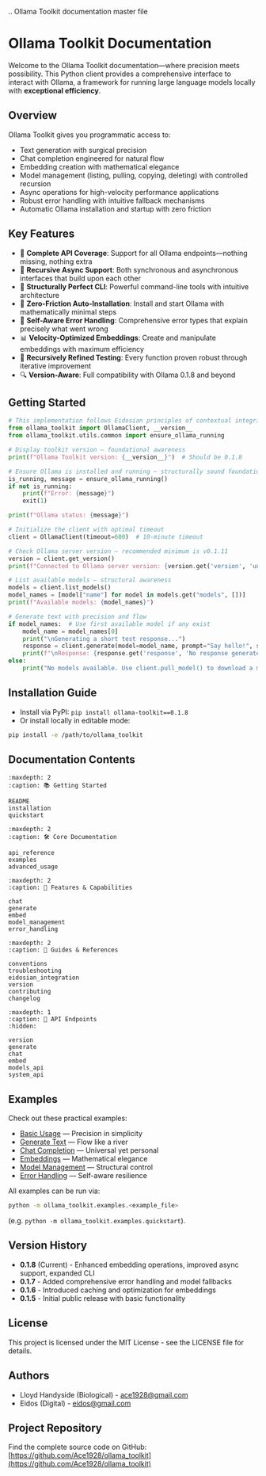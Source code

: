.. Ollama Toolkit documentation master file

# Ollama Toolkit Documentation

Welcome to the Ollama Toolkit documentation—where precision meets possibility. This Python client provides a comprehensive interface to interact with Ollama, a framework for running large language models locally with **exceptional efficiency**.

## Overview

Ollama Toolkit gives you programmatic access to:

- Text generation with surgical precision
- Chat completion engineered for natural flow
- Embedding creation with mathematical elegance
- Model management (listing, pulling, copying, deleting) with controlled recursion
- Async operations for high-velocity performance applications
- Robust error handling with intuitive fallback mechanisms
- Automatic Ollama installation and startup with zero friction

## Key Features

- 🚀 **Complete API Coverage**: Support for all Ollama endpoints—nothing missing, nothing extra
- 🔄 **Recursive Async Support**: Both synchronous and asynchronous interfaces that build upon each other
- 🔧 **Structurally Perfect CLI**: Powerful command-line tools with intuitive architecture
- 🔌 **Zero-Friction Auto-Installation**: Install and start Ollama with mathematically minimal steps
- 💪 **Self-Aware Error Handling**: Comprehensive error types that explain precisely what went wrong
- 📊 **Velocity-Optimized Embeddings**: Create and manipulate embeddings with maximum efficiency
- 🧪 **Recursively Refined Testing**: Every function proven robust through iterative improvement
- 🔍 **Version-Aware**: Full compatibility with Ollama 0.1.8 and beyond

## Getting Started

```python
# This implementation follows Eidosian principles of contextual integrity and precision
from ollama_toolkit import OllamaClient, __version__
from ollama_toolkit.utils.common import ensure_ollama_running

# Display toolkit version – foundational awareness
print(f"Ollama Toolkit version: {__version__}")  # Should be 0.1.8

# Ensure Ollama is installed and running – structurally sound foundation
is_running, message = ensure_ollama_running()
if not is_running:
    print(f"Error: {message}")
    exit(1)

print(f"Ollama status: {message}")

# Initialize the client with optimal timeout
client = OllamaClient(timeout=600)  # 10-minute timeout

# Check Ollama server version – recommended minimum is v0.1.11
version = client.get_version()
print(f"Connected to Ollama server version: {version.get('version', 'unknown')}")

# List available models – structural awareness
models = client.list_models()
model_names = [model["name"] for model in models.get("models", [])]
print(f"Available models: {model_names}")

# Generate text with precision and flow
if model_names:  # Use first available model if any exist
    model_name = model_names[0]
    print("\nGenerating a short test response...")
    response = client.generate(model=model_name, prompt="Say hello!", stream=False)
    print(f"\nResponse: {response.get('response', 'No response generated')}")
else:
    print("No models available. Use client.pull_model() to download a model.")
```

## Installation Guide

- Install via PyPI: `pip install ollama-toolkit==0.1.8`
- Or install locally in editable mode:

```bash
pip install -e /path/to/ollama_toolkit
```

## Documentation Contents

```{toctree}
:maxdepth: 2
:caption: 📚 Getting Started

README
installation
quickstart
```

```{toctree}
:maxdepth: 2
:caption: 🛠️ Core Documentation

api_reference
examples
advanced_usage
```

```{toctree}
:maxdepth: 2
:caption: 🔄 Features & Capabilities

chat
generate
embed
model_management
error_handling
```

```{toctree}
:maxdepth: 2
:caption: 🧠 Guides & References

conventions
troubleshooting
eidosian_integration
version
contributing
changelog
```

```{toctree}
:maxdepth: 1
:caption: 🧩 API Endpoints
:hidden:

version
generate
chat
embed
models_api
system_api
```

## Examples

Check out these practical examples:

- [Basic Usage](examples.md) — Precision in simplicity  
- [Generate Text](generate.md) — Flow like a river  
- [Chat Completion](chat.md) — Universal yet personal  
- [Embeddings](embed.md) — Mathematical elegance
- [Model Management](model_management.md) — Structural control
- [Error Handling](error_handling.md) — Self-aware resilience

All examples can be run via:

```bash
python -m ollama_toolkit.examples.<example_file>
```
(e.g. `python -m ollama_toolkit.examples.quickstart`).

## Version History

- **0.1.8** (Current) - Enhanced embedding operations, improved async support, expanded CLI
- **0.1.7** - Added comprehensive error handling and model fallbacks
- **0.1.6** - Introduced caching and optimization for embeddings
- **0.1.5** - Initial public release with basic functionality

## License

This project is licensed under the MIT License - see the LICENSE file for details.

## Authors

- Lloyd Handyside (Biological) - [ace1928@gmail.com](mailto:ace1928@gmail.com)
- Eidos (Digital) - [eidos@gmail.com](mailto:eidos@gmail.com)

## Project Repository

Find the complete source code on GitHub: [https://github.com/Ace1928/ollama_toolkit](https://github.com/Ace1928/ollama_toolkit)
